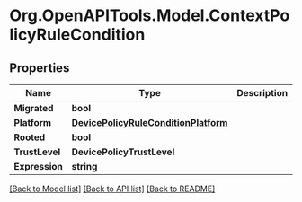 # Org.OpenAPITools.Model.ContextPolicyRuleCondition

## Properties

Name | Type | Description | Notes
------------ | ------------- | ------------- | -------------
**Migrated** | **bool** |  | [optional] 
**Platform** | [**DevicePolicyRuleConditionPlatform**](DevicePolicyRuleConditionPlatform.md) |  | [optional] 
**Rooted** | **bool** |  | [optional] 
**TrustLevel** | **DevicePolicyTrustLevel** |  | [optional] 
**Expression** | **string** |  | [optional] 

[[Back to Model list]](../README.md#documentation-for-models) [[Back to API list]](../README.md#documentation-for-api-endpoints) [[Back to README]](../README.md)

